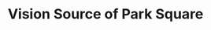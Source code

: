 ---
title: "Vision Source of Park Square"
url: /boston/vision-source-of-park-square/
shop: Optiker
---